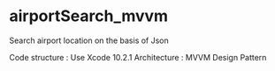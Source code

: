 # airportSearch_mvvm
Search airport location on the basis of Json

 Code structure : Use Xcode 10.2.1
 Architecture : MVVM Design Pattern
